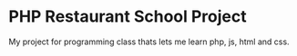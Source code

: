# PHP Restaurant School Project 
 My project for programming class thats lets me learn php, js, html and css. 

